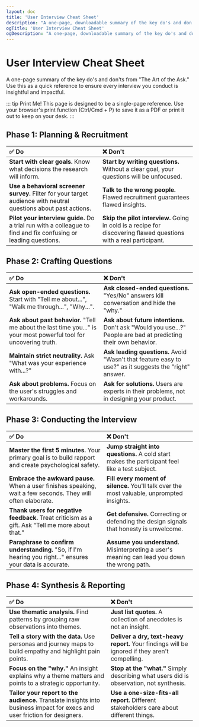 ```yaml
---
layout: doc
title: 'User Interview Cheat Sheet'
description: "A one-page, downloadable summary of the key do's and don'ts for conducting effective user interviews, from planning and questioning to synthesis and reporting."
ogTitle: 'User Interview Cheat Sheet'
ogDescription: "A one-page, downloadable summary of the key do's and don'ts for conducting effective user interviews, from planning and questioning to synthesis and reporting."
---
```

# User Interview Cheat Sheet

A one-page summary of the key do's and don'ts from "The Art of the Ask." Use this as a quick reference to ensure every interview you conduct is insightful and impactful.

::: tip Print Me!
This page is designed to be a single-page reference. Use your browser's print function (Ctrl/Cmd + P) to save it as a PDF or print it out to keep on your desk.
:::

## Phase 1: Planning & Recruitment

| ✅ Do                                                                                                                  | ❌ Don't                                                                                                                |
| :--------------------------------------------------------------------------------------------------------------------- | :---------------------------------------------------------------------------------------------------------------------- |
| **Start with clear goals.** Know what decisions the research will inform.                                        | **Start by writing questions.** Without a clear goal, your questions will be unfocused.                           |
| **Use a behavioral screener survey.** Filter for your target audience with neutral questions about past actions. | **Talk to the wrong people.** Flawed recruitment guarantees flawed insights.                                      |
| **Pilot your interview guide.** Do a trial run with a colleague to find and fix confusing or leading questions.  | **Skip the pilot interview.** Going in cold is a recipe for discovering flawed questions with a real participant. |

## Phase 2: Crafting Questions

| ✅ Do                                                                                                                    | ❌ Don't                                                                                                              |
| :----------------------------------------------------------------------------------------------------------------------- | :-------------------------------------------------------------------------------------------------------------------- |
| **Ask open-ended questions.** Start with "Tell me about...", "Walk me through...", "Why...".                       | **Ask closed-ended questions.** "Yes/No" answers kill conversation and hide the "why."                          |
| **Ask about past behavior.** "Tell me about the last time you..." is your most powerful tool for uncovering truth. | **Ask about future intentions.** Don't ask "Would you use...?" People are bad at predicting their own behavior. |
| **Maintain strict neutrality.** Ask "What was your experience with...?"                                            | **Ask leading questions.** Avoid "Wasn't that feature easy to use?" as it suggests the "right" answer.          |
| **Ask about problems.** Focus on the user's struggles and workarounds.                                             | **Ask for solutions.** Users are experts in their problems, not in designing your product.                      |

## Phase 3: Conducting the Interview

| ✅ Do                                                                                                              | ❌ Don't                                                                                             |
| :----------------------------------------------------------------------------------------------------------------- | :--------------------------------------------------------------------------------------------------- |
| **Master the first 5 minutes.** Your primary goal is to build rapport and create psychological safety.       | **Jump straight into questions.** A cold start makes the participant feel like a test subject. |
| **Embrace the awkward pause.** When a user finishes speaking, wait a few seconds. They will often elaborate. | **Fill every moment of silence.** You'll talk over the most valuable, unprompted insights.     |
| **Thank users for negative feedback.** Treat criticism as a gift. Ask "Tell me more about that."             | **Get defensive.** Correcting or defending the design signals that honesty is unwelcome.       |
| **Paraphrase to confirm understanding.** "So, if I'm hearing you right..." ensures your data is accurate.    | **Assume you understand.** Misinterpreting a user's meaning can lead you down the wrong path.  |

## Phase 4: Synthesis & Reporting

| ✅ Do                                                                                                                            | ❌ Don't                                                                                             |
| :------------------------------------------------------------------------------------------------------------------------------- | :--------------------------------------------------------------------------------------------------- |
| **Use thematic analysis.** Find patterns by grouping raw observations into themes.                                         | **Just list quotes.** A collection of anecdotes is not an insight.                             |
| **Tell a story with the data.** Use personas and journey maps to build empathy and highlight pain points.                  | **Deliver a dry, text-heavy report.** Your findings will be ignored if they aren't compelling. |
| **Focus on the "why."** An insight explains why a theme matters and points to a strategic opportunity.                     | **Stop at the "what."** Simply describing what users did is observation, not synthesis.        |
| **Tailor your report to the audience.** Translate insights into business impact for execs and user friction for designers. | **Use a one-size-fits-all report.** Different stakeholders care about different things.        |
